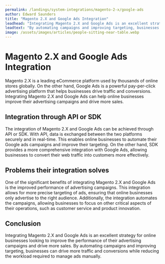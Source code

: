 ```yaml
---
permalink: /landings/system-integrations/magento-2-x/google-ads
author: Edward Saunders
title: "Magento 2.X and Google Ads Integration"
leadhead: "Integrating Magento 2.X and Google Ads is an excellent strategy for online businesses looking to improve the performance of their advertising campaigns and drive more sales"
leadtext: "By automating campaigns and improving targeting, businesses can drive more traffic and conversions while reducing the workload required to manage ads manually."
image: /assets/images/articles/people-sitting-near-table.webp
---
```

<div class="arttext">   <h1>Magento 2.X and Google Ads Integration</h1>
   <p>Magento 2.X is a leading eCommerce platform used by thousands of online stores globally. On the other hand, Google Ads is a powerful pay-per-click advertising platform that helps businesses drive traffic and conversions. Integrating Magento 2.X and Google Ads can help online businesses improve their advertising campaigns and drive more sales.</p>

   <h2>Integration through API or SDK</h2>
   <p>The integration of Magento 2.X and Google Ads can be achieved through API or SDK. With API, data is exchanged between the two platforms securely and in real-time. This enables online businesses to automate their Google ads campaigns and improve their targeting. On the other hand, SDK provides a more comprehensive integration with Google Ads, allowing businesses to convert their web traffic into customers more effectively.</p>

   <h2>Problems their integration solves</h2>
   <p>One of the significant benefits of integrating Magento 2.X and Google Ads is the improved performance of advertising campaigns. This integration allows for more precise targeting of ads, ensuring that online businesses only advertise to the right audience. Additionally, the integration automates the campaigns, allowing businesses to focus on other critical aspects of their operations, such as customer service and product innovation.</p>

   <h2>Conclusion</h2>
   <p>Integrating Magento 2.X and Google Ads is an excellent strategy for online businesses looking to improve the performance of their advertising campaigns and drive more sales. By automating campaigns and improving targeting, businesses can drive more traffic and conversions while reducing the workload required to manage ads manually.</p>
</div>